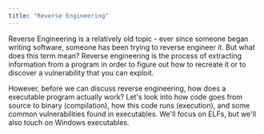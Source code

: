```yaml
---
title: "Reverse Engineering"
---
```


Reverse Engineering is a relatively old topic - ever since someone began writing software, someone has been trying to reverse engineer it. But what does this term mean? Reverse engineering is the process of extracting information from a program in order to figure out how to recreate it or to discover a vulnerability that you can exploit.

However, before we can discuss reverse engineering, how does a executable program actually work? Let's look into how code goes from source to binary (compilation), how this code runs (execution), and some common vulnerabilities found in executables. We'll focus on ELFs, but we'll also touch on Windows executables.
